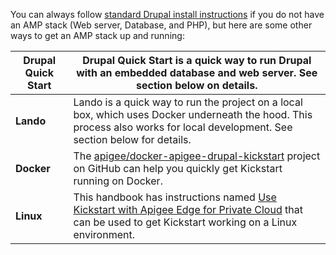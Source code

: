 You can always follow [standard Drupal install instructions](https://www.drupal.org/docs/installing-drupal) if you do not have an AMP stack (Web server, Database, and PHP), but here are some other ways to get an AMP stack up and running:

| **Drupal Quick Start** | Drupal Quick Start is a quick way to run Drupal with an embedded database and web server. See section below on details.                                                                                                                                                             |
| ---------------------- | ----------------------------------------------------------------------------------------------------------------------------------------------------------------------------------------------------------------------------------------------------------------------------------- |
| **Lando**              | Lando is a quick way to run the project on a local box, which uses Docker underneath the hood. This process also works for local development. See section below for details.                                                                                                        |
| **Docker**             | The [apigee/docker-apigee-drupal-kickstart](https://github.com/apigee/docker-apigee-drupal-kickstart) project on GitHub can help you quickly get Kickstart running on Docker.                                                                                                       |
| **Linux**              | This handbook has instructions named [Use Kickstart with Apigee Edge for Private Cloud](https://www.drupal.org/docs/8/modules/apigee-developer-portal-kickstart/use-kickstart-with-apigee-edge-for-private-cloud) that can be used to get Kickstart working on a Linux environment. |